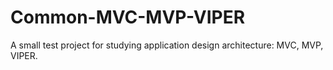 # Common-MVC-MVP-VIPER
A small test project for studying application design architecture: MVC, MVP, VIPER.
